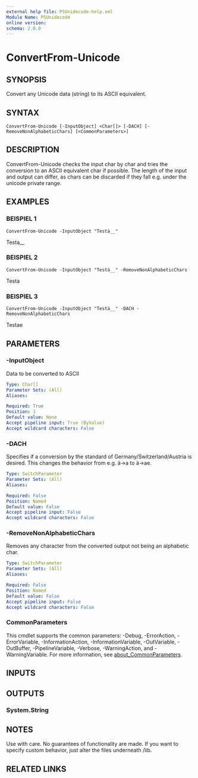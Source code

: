 ```yaml
---
external help file: PSUnidecode-help.xml
Module Name: PSUnidecode
online version:
schema: 2.0.0
---
```


# ConvertFrom-Unicode

## SYNOPSIS
Convert any Unicode data (string) to its ASCII equivalent.

## SYNTAX

```
ConvertFrom-Unicode [-InputObject] <Char[]> [-DACH] [-RemoveNonAlphabeticChars] [<CommonParameters>]
```

## DESCRIPTION
ConvertFrom-Unicode checks the input char by char and tries
the conversion to an ASCII equivalent char if possible.
The length of the input and output can differ, as chars can be discarded
if they fall e.g.
under the unicode private range.

## EXAMPLES

### BEISPIEL 1
```
ConvertFrom-Unicode -InputObject "Testä__"
```

Testa__

### BEISPIEL 2
```
ConvertFrom-Unicode -InputObject "Testä__" -RemoveNonAlphabeticChars
```

Testa

### BEISPIEL 3
```
ConvertFrom-Unicode -InputObject "Testä__" -DACH -RemoveNonAlphabeticChars
```

Testae

## PARAMETERS

### -InputObject
Data to be converted to ASCII

```yaml
Type: Char[]
Parameter Sets: (All)
Aliases:

Required: True
Position: 1
Default value: None
Accept pipeline input: True (ByValue)
Accept wildcard characters: False
```

### -DACH
Specifies if a conversion by the standard of Germany/Switzerland/Austria is desired.
This changes the behavior from e.g.
ä-\>a to ä-\>ae.

```yaml
Type: SwitchParameter
Parameter Sets: (All)
Aliases:

Required: False
Position: Named
Default value: False
Accept pipeline input: False
Accept wildcard characters: False
```

### -RemoveNonAlphabeticChars
Removes any character from the converted output not being an alphabetic char.

```yaml
Type: SwitchParameter
Parameter Sets: (All)
Aliases:

Required: False
Position: Named
Default value: False
Accept pipeline input: False
Accept wildcard characters: False
```

### CommonParameters
This cmdlet supports the common parameters: -Debug, -ErrorAction, -ErrorVariable, -InformationAction, -InformationVariable, -OutVariable, -OutBuffer, -PipelineVariable, -Verbose, -WarningAction, and -WarningVariable. For more information, see [about_CommonParameters](http://go.microsoft.com/fwlink/?LinkID=113216).

## INPUTS

## OUTPUTS

### System.String
## NOTES
Use with care.
No guarantees of functionality are made.
If you want to specify custom behavior, just alter the files underneath /lib.

## RELATED LINKS
